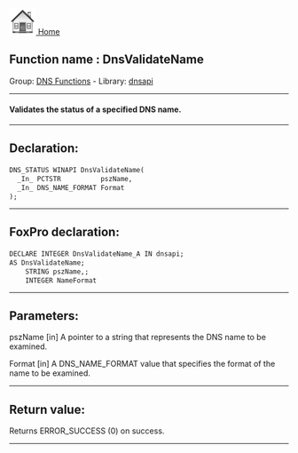 [<img src="../../images/home.png"> Home ](https://github.com/VFPX/Win32API)  

## Function name : DnsValidateName
Group: [DNS Functions](../../functions_group.md#DNS_Functions)  -  Library: [dnsapi](../../../libraries.md#dnsapi)  
***  


#### Validates the status of a specified DNS name.
***  


## Declaration:
```foxpro  
DNS_STATUS WINAPI DnsValidateName(
  _In_ PCTSTR          pszName,
  _In_ DNS_NAME_FORMAT Format
);  
```  
***  


## FoxPro declaration:
```foxpro  
DECLARE INTEGER DnsValidateName_A IN dnsapi;
AS DnsValidateName;
	STRING pszName,;
	INTEGER NameFormat  
```  
***  


## Parameters:
pszName [in]
A pointer to a string that represents the DNS name to be examined.

Format [in]
A DNS_NAME_FORMAT value that specifies the format of the name to be examined.  
***  


## Return value:
Returns ERROR_SUCCESS (0) on success.  
***  

